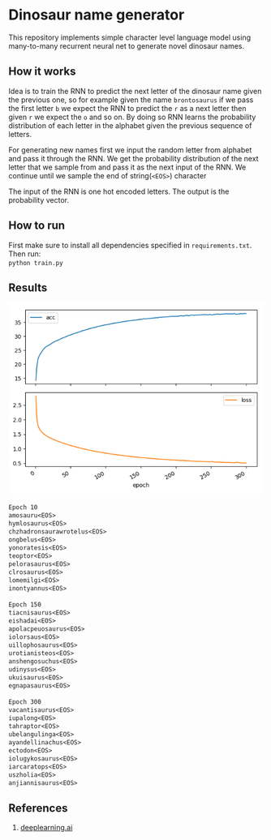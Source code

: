 # Dinosaur name generator

This repository implements simple character level language model using many-to-many recurrent neural net
to generate novel dinosaur names.

## How it works

Idea is to train the RNN to predict the next letter of the dinosaur name given the previous one, so for example given
the name `brontosaurus` if we pass the first letter `b` we expect the RNN to predict the `r` as a next letter then given
`r` we expect the `o` and so on. By doing so RNN learns the probability distribution of each letter in the alphabet
given the previous sequence of letters.    

For generating new names first we input the random letter from alphabet and pass it through the RNN. We get
the probability distribution of the next letter that we sample from and pass it as the next input of the RNN.
We continue until we sample the end of string(`<EOS>`) character

The input of the RNN is one hot encoded letters. The output is the probability vector.

## How to run

First make sure to install all dependencies specified in `requirements.txt`. Then run:  
`python train.py`

## Results

![Train history](assets/train_history.png)

```
Epoch 10
amosauru<EOS>
hymlosaurus<EOS>
chzhadronsaurawrotelus<EOS>
ongbelus<EOS>
yonoratesis<EOS>
teoptor<EOS>
pelorasaurus<EOS>
clrosaurus<EOS>
lomemilgi<EOS>
inontyannus<EOS>

Epoch 150
tiacnisaurus<EOS>
eishadai<EOS>
apolacpeuosaurus<EOS>
iolorsaus<EOS>
uillophosaurus<EOS>
urotianisteos<EOS>
anshengosuchus<EOS>
udinysus<EOS>
ukuisaurus<EOS>
egnapasaurus<EOS>

Epoch 300
vacantisaurus<EOS>
iupalong<EOS>
tahraptor<EOS>
ubelangulinga<EOS>
ayandellinachus<EOS>
ectodon<EOS>
iolugykosaurus<EOS>
iarcaratops<EOS>
uszholia<EOS>
anjiannisaurus<EOS>
```

## References

1. [deeplearning.ai](https://www.coursera.org/learn/nlp-sequence-models)